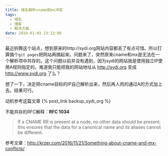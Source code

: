 ```yaml
---
title: 域名解析cname和mx冲突
tags:
  - 域名
  - 博客
  - 解决方案
date: 2019-01-03 23:13:09
---
```


最近折腾这个站点，想到原来的http://sydi.org网站内容都丢了有点可惜。所以打算搞个`git pages`把网站再搞起来。问题来了，突然原来cname和mx是无法在一个解析项中共存的。这个问题以前并没有遇到，因为sydi的网站我是使用独立IP使用A规则指定的。难道我只能把我的网站地址从 http://sydi.org 变成 http://www.sydi.org 了么？

想了一下，决定把cname目标的IP自己解析出来，然后再人肉的通过A的方式加上去。结果可行。

动机参考这篇文章 {% post_link backup_sydi_org %}

不能共存的RFC解释：**RFC 1034**

> If a CNAME RR is present at a node, no other data should be present; this ensures that the data for a canonical name and its aliases cannot be different.

参考文章：http://krzer.com/2016/11/21/Something-about-cname-and-mx-conflicts/
